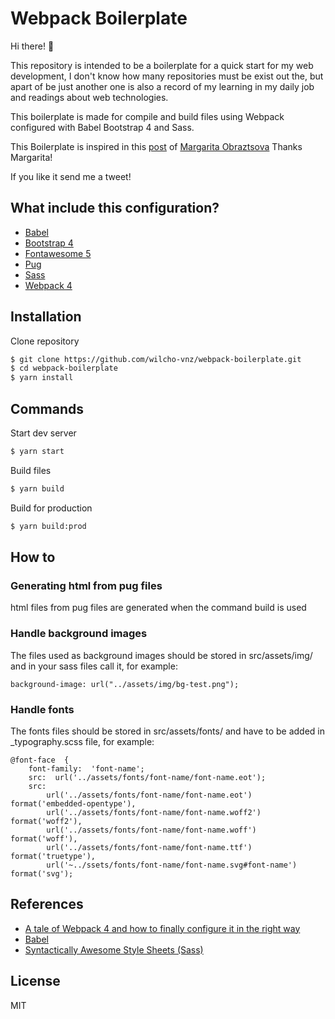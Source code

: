 # Webpack Boilerplate

Hi there! 👋

This repository is intended to be a boilerplate for a quick start for my web development, I don't know how many repositories must be exist out the, but apart of be just another one is also a record of my learning in my daily job and readings about web technologies.

This boilerplate is made for compile and build files using Webpack configured with Babel Bootstrap 4 and Sass.

This Boilerplate is inspired in this [post](https://hackernoon.com/a-tale-of-webpack-4-and-how-to-finally-configure-it-in-the-right-way-4e94c8e7e5c1) of [Margarita Obraztsova](https://hackernoon.com/@riittagirl)
Thanks Margarita!

If you like it send me a tweet!

## What include this configuration?

- [Babel](https://babeljs.io/)
- [Bootstrap 4](http://getbootstrap.com/)
- [Fontawesome 5](https://fontawesome.com/)
- [Pug](https://pugjs.org/api/getting-started.html)
- [Sass](http://sass-lang.com/)
- [Webpack 4](https://webpack.js.org/)

## Installation

Clone repository

```sh
$ git clone https://github.com/wilcho-vnz/webpack-boilerplate.git
$ cd webpack-boilerplate
$ yarn install
```

## Commands

Start dev server

```sh
$ yarn start
```

Build files

```sh
$ yarn build
```

Build for production

```sh
$ yarn build:prod
```

## How to

### Generating html from pug files

html files from pug files are generated when the command build is used

### Handle background images

The files used as background images should be stored in src/assets/img/ and in your sass files call it, for example:

```
background-image: url("../assets/img/bg-test.png");
```

### Handle fonts

The fonts files should be stored in src/assets/fonts/ and have to be added in \_typography.scss file, for example:

```
@font-face  {
	font-family:  'font-name';
	src:  url('../assets/fonts/font-name/font-name.eot');
	src:
		url('../assets/fonts/font-name/font-name.eot') format('embedded-opentype'),
		url('../assets/fonts/font-name/font-name.woff2')  format('woff2'),
		url('../assets/fonts/font-name/font-name.woff')  format('woff'),
		url('../assets/fonts/font-name/font-name.ttf')  format('truetype'),
		url('~../ssets/fonts/font-name/font-name.svg#font-name')  format('svg');
```

## References

- [A tale of Webpack 4 and how to finally configure it in the right way](https://hackernoon.com/a-tale-of-webpack-4-and-how-to-finally-configure-it-in-the-right-way-4e94c8e7e5c1)
- [Babel](https://babeljs.io/)
- [Syntactically Awesome Style Sheets (Sass)](http://sass-lang.com)

## License

MIT
